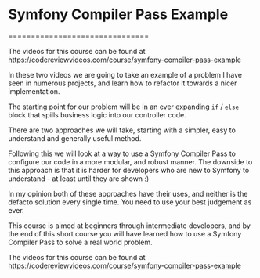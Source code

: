 # Symfony Compiler Pass Example
===============================

The videos for this course can be found at https://codereviewvideos.com/course/symfony-compiler-pass-example

In these two videos we are going to take an example of a problem I have seen in numerous projects, and learn how to refactor it towards a nicer implementation.

The starting point for our problem will be in an ever expanding `if` / `else` block that spills business logic into our controller code.

There are two approaches we will take, starting with a simpler, easy to understand and generally useful method.

Following this we will look at a way to use a Symfony Compiler Pass to configure our code in a more modular, and robust manner. The downside to this approach is that it is harder for developers who are new to Symfony to understand - at least until they are shown :)

In my opinion both of these approaches have their uses, and neither is the defacto solution every single time. You need to use your best judgement as ever.

This course is aimed at beginners through intermediate developers, and by the end of this short course you will have learned how to use a Symfony Compiler Pass to solve a real world problem.

The videos for this course can be found at https://codereviewvideos.com/course/symfony-compiler-pass-example
